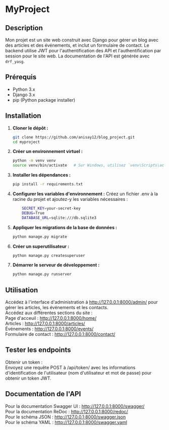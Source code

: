 # MyProject

## Description

Mon projet est un site web construit avec Django pour gérer un blog avec des articles et des événements, et inclut un formulaire de contact. 
Le backend utilise JWT pour l'authentification des API et l'authentification par session pour le site web. 
La documentation de l'API est générée avec `drf_yasg`.

## Prérequis

- Python 3.x
- Django 3.x
- pip (Python package installer)

## Installation

1. **Cloner le dépôt :**
   ```bash
   git clone https://github.com/anisay12/blog_project.git
   cd myproject

2. **Créer un environnement virtuel :**
   ```bash
   python -m venv venv
   source venv/bin/activate   # Sur Windows, utilisez `venv\Scripts\activate`

3. **Installer les dépendances :**
    ```bash
   pip install -r requirements.txt

4. **Configurer les variables d'environnement :**
   Créez un fichier .env à la racine du projet et ajoutez-y les variables nécessaires :
   ```bash
       SECRET_KEY=your-secret-key
       DEBUG=True
       DATABASE_URL=sqlite:///db.sqlite3

5. **Appliquer les migrations de la base de données :**
   ```bash
   python manage.py migrate

6. **Créer un superutilisateur :**
   ```bash
   python manage.py createsuperuser

7. **Démarrer le serveur de développement :**
    ```bash
    python manage.py runserver

## Utilisation

Accédez à l'interface d'administration à http://127.0.0.1:8000/admin/ pour gérer les articles, les événements et les contacts.  
Accédez aux différentes sections du site :  
Page d'acceuil : http://127.0.0.1:8000/home/  
Articles : http://127.0.0.1:8000/articles/  
Événements : http://127.0.0.1:8000/events/  
Formulaire de contact : http://127.0.0.1:8000/contact/  

## Tester les endpoints

Obtenir un token :  
Envoyez une requête POST à /api/token/ avec les informations d'identification de l'utilisateur (nom d'utilisateur et mot de passe) pour obtenir un token JWT.  


## Documentation de l'API

Pour la documentation Swagger UI : http://127.0.0.1:8000/swagger/  
Pour la documentation ReDoc : http://127.0.0.1:8000/redoc/  
Pour le schéma JSON : http://127.0.0.1:8000/swagger.json  
Pour le schéma YAML : http://127.0.0.1:8000/swagger.yaml  




   




